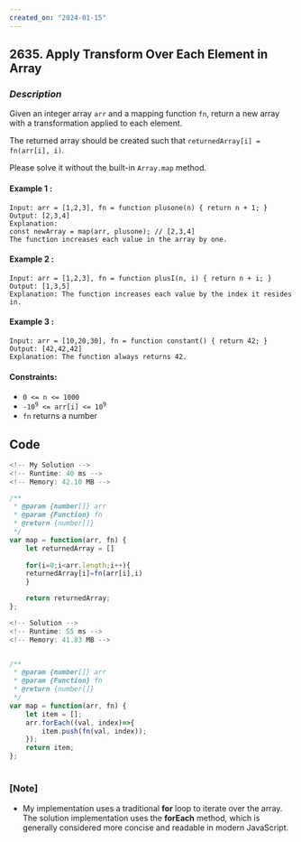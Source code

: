 ```yaml
---
created_on: "2024-01-15"
---
```


## 2635. Apply Transform Over Each Element in Array


### _Description_

Given an integer array `arr` and a mapping function `fn`, return a new array with a transformation applied to each element.

The returned array should be created such that `returnedArray[i] = fn(arr[i], i)`.

Please solve it without the built-in `Array.map` method.


#### Example 1 :
```
Input: arr = [1,2,3], fn = function plusone(n) { return n + 1; }
Output: [2,3,4]
Explanation:
const newArray = map(arr, plusone); // [2,3,4]
The function increases each value in the array by one. 
```

#### Example 2 :
```
Input: arr = [1,2,3], fn = function plusI(n, i) { return n + i; }
Output: [1,3,5]
Explanation: The function increases each value by the index it resides in.
```

#### Example 3 :
```
Input: arr = [10,20,30], fn = function constant() { return 42; }
Output: [42,42,42]
Explanation: The function always returns 42.
```

#### Constraints:

- `0 <= n <= 1000`
- <code>-10<sup>9</sup> <= arr[i] <= 10<sup>9</sup></code>
- `fn` returns a number


## Code

```JavaScript
<!-- My Solution -->
<!-- Runtime: 40 ms -->
<!-- Memory: 42.10 MB -->

/**
 * @param {number[]} arr
 * @param {Function} fn
 * @return {number[]}
 */
var map = function(arr, fn) {
    let returnedArray = []
    
    for(i=0;i<arr.length;i++){
    returnedArray[i]=fn(arr[i],i)
    }

    return returnedArray;
};

```

```JavaScript
<!-- Solution -->
<!-- Runtime: 55 ms -->
<!-- Memory: 41.83 MB -->


/**
 * @param {number[]} arr
 * @param {Function} fn
 * @return {number[]}
 */
var map = function(arr, fn) {
    let item = [];
    arr.forEach((val, index)=>{
        item.push(fn(val, index));
    });
    return item;
};

```


#

### [Note]
- My implementation uses a traditional **for** loop to iterate over the array. The solution implementation uses the **forEach** method, which is generally considered more concise and readable in modern JavaScript.
